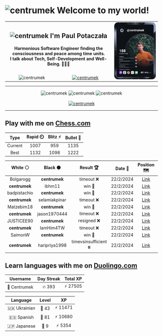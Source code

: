 <h1>
  <img
    src="https://emojis.slackmojis.com/emojis/images/1531849430/4246/blob-sunglasses.gif"
    width="30"
    alt="centrumek"
  />
  Welcome to my world!
</h1>

<table>
  <tbody>
    <tr>
      <td align="center" width="70%" colspan="2">
        <h2>
          <img
            src="https://raw.githubusercontent.com/MartinHeinz/MartinHeinz/master/wave.gif"
            width="30px"
            alt="centrumek"
          />
          I'm Paul Potaczała
        </h2>
        <h4>
          Harmonious Software Engineer finding the consciousness and peace among time units.
          <br/>
          I talk about Tech, Self-Development and Well-Being. 🌿🧘🚀
        </h4>
      </td>
      <td width="30%" rowspan="2">
        <a href="https://app.daily.dev/centrumek">
          <img
            src="./devcard.svg"
            alt="centrumek"
          />
        </a>
      </td>
    </tr>
    <tr align="center">
      <td>
        <img
          src="https://komarev.com/ghpvc/?username=centrumek&label=visitors&color=0e75b6&style=flat"
          alt="centrumek"
        >
      </td>
      <td>
        <a href="https://stackoverflow.com/users/14496012/centrumek">
          <img
            src="https://stackoverflow.com/users/flair/14496012.png?theme=dark"
            alt="centrumek"
          >
        </a>
      </td>
    </tr>
  </tbody>
</table>

---
<div align="center">
  <img 
    src="https://github-readme-stats.vercel.app/api?username=centrumek&show_icons=true&count_private=true&theme=dark&hide_border=true&hide=issues,contribs&bg_color=00000000"
    alt="centrumek"
  />
  <img
    src="https://github-readme-stats.vercel.app/api/top-langs/?username=centrumek&layout=compact&hide_border=true&theme=dark&bg_color=00000000&langs_count=6&exclude_repo=air-statistic-app"
    alt="centrumek"
  />
  <img 
    src="https://github-readme-streak-stats.herokuapp.com?user=centrumek&theme=dark&hide_border=true&background=FFFFFF00"
    alt="centrumek"
  />
  <br/>
  <br/>
  <a href="https://www.buymeacoffee.com/centrumek">
    <img
      src="https://cdn.buymeacoffee.com/buttons/v2/default-orange.png"
      height="50"
      width="210"
      alt="centrumek"
    />
  </a>
</div>

---

## Play with me on [Chess.com](https://www.chess.com/member/centrumek)

<div align="center">
<!--START_SECTION:chessStats-->
<!-- Automatically generated with https://github.com/Balastrong/chess-stats-action -->

| Type | Rapid ⏲️ | Blitz ⚡ | Bullet 🔫 |
|:---:|:---:|:---:|:---:|
| Current | 1007 | 959 | 1135 |
| Best | 1132 | 1098 | 1222 |

| White ⚪ | Black ⚫ | Result 🏆 | Date 📅 | Position 🗺️ | Type 🕕 |
|:---:|:---:|:---:|:---:|:---:|:---:|
| Bolgarogg | **centrumek** | timeout ❌ | 22/2/2024 | <a href="http://www.ee.unb.ca/cgi-bin/tervo/fen.pl?select=8/2RK4/1P6/2P3k1/7p/7P/8/8 b - -">Link</a> | Bullet |
| **centrumek** | ibhm11 | win 🥇 | 22/2/2024 | <a href="http://www.ee.unb.ca/cgi-bin/tervo/fen.pl?select=2kr3r/pp2bpp1/2p5/4P2p/2BPp3/2P4P/PP1B2Q1/R3K2R b KQ -">Link</a> | Bullet |
| badpistachio | **centrumek** | win 🥇 | 22/2/2024 | <a href="http://www.ee.unb.ca/cgi-bin/tervo/fen.pl?select=1r4k1/6pp/p2q4/5Q2/4r3/7P/P4PPK/8 w - -">Link</a> | Bullet |
| **centrumek** | selamiakpinar | timeout ❌ | 22/2/2024 | <a href="http://www.ee.unb.ca/cgi-bin/tervo/fen.pl?select=7k/p7/8/K1pBp3/4P3/P2q4/1r6/8 w - -">Link</a> | Bullet |
| Matzebim18 | **centrumek** | win 🥇 | 22/2/2024 | <a href="http://www.ee.unb.ca/cgi-bin/tervo/fen.pl?select=8/1K6/7r/pp3p2/5k2/8/PP2b3/6R1 w - -">Link</a> | Bullet |
| **centrumek** | jason1970444 | timeout ❌ | 22/2/2024 | <a href="http://www.ee.unb.ca/cgi-bin/tervo/fen.pl?select=8/8/8/8/6kp/6r1/7K/8 w - -">Link</a> | Bullet |
| JUSTICEE90 | **centrumek** | resigned ❌ | 22/2/2024 | <a href="http://www.ee.unb.ca/cgi-bin/tervo/fen.pl?select=8/6R1/5p1p/5p2/7k/6Q1/PPK4P/7R b - -">Link</a> | Bullet |
| **centrumek** | IamHim4TW | timeout ❌ | 22/2/2024 | <a href="http://www.ee.unb.ca/cgi-bin/tervo/fen.pl?select=8/5p2/4pk1p/1R3p1P/4p3/4r1PK/8/8 w - -">Link</a> | Bullet |
| SaimonW | **centrumek** | win 🥇 | 22/2/2024 | <a href="http://www.ee.unb.ca/cgi-bin/tervo/fen.pl?select=8/8/8/6kp/3N1Np1/2R3P1/5P1P/6K1 w - -">Link</a> | Bullet |
| **centrumek** | haripriya1998 | timevsinsufficient ⏸️ | 22/2/2024 | <a href="http://www.ee.unb.ca/cgi-bin/tervo/fen.pl?select=8/8/1p6/p1p1p3/k7/2K5/3N4/8 b - -">Link</a> | Bullet |

<!--END_SECTION:chessStats-->
</div>

## Learn languages with me on [Duolingo.com](https://www.duolingo.com/profile/Centrumek)

<div align="center">
<!--START_SECTION:duolingoStats-->
<!-- Automatically generated with https://github.com/centrumek/duolingo-readme-stats-->

| Username | Day Streak | Total XP |
|:---:|:---:|:---:|
| 👤 Centrumek | 🔥 393 | ⚡ 27505 |

| Language | Level | XP |
|:---:|:---:|:---:|
| 🇺🇦 Ukrainian | 👑 43 | ⚡ 11471 |
| 🇪🇸 Spanish | 👑 81 | ⚡ 10680 |
| 🇯🇵 Japanese | 👑 9 | ⚡ 5354 |

<!--END_SECTION:duolingoStats-->
</div>
<!--
**centrumek/centrumek** is a ✨ _special_ ✨ repository because its `README.md` (this file) appears on your GitHub profile.

Here are some ideas to get you started:

- 🔭 I’m currently working on ...
- 🌱 I’m currently learning ...
- 👯 I’m looking to collaborate on ...
- 🤔 I’m looking for help with ...
- 💬 Ask me about ...
- 📫 How to reach me: ...
- 😄 Pronouns: ...
- ⚡ Fun fact: ...
-->
